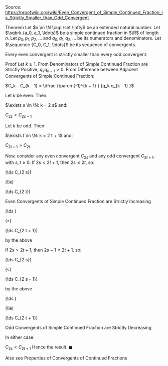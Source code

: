 # 

Source: https://proofwiki.org/wiki/Even_Convergent_of_Simple_Continued_Fraction_is_Strictly_Smaller_than_Odd_Convergent

Theorem
Let $n \in \N \cup \set \infty$ be an extended natural number.
Let $\sqbrk {a_0, a_1, \ldots}$ be a simple continued fraction in $\R$ of length $n$.
Let $p_0, p_1, p_2, \ldots$ and $q_0, q_1, q_2, \ldots$ be its numerators and denominators.
Let $\sequence {C_0, C_1, \ldots}$ be its sequence of convergents.

Every even convergent is strictly smaller than every odd convergent.


Proof
Let $k \ge 1$.
From Denominators of Simple Continued Fraction are Strictly Positive, $q_k q_{k - 1}>0$.
From Difference between Adjacent Convergents of Simple Continued Fraction:

$C_k - C_{k - 1} = \dfrac {\paren {-1}^{k + 1} } {q_k q_{k - 1} }$

Let $k$ be even.
Then:

$\exists s \in \N: k = 2 s$
and:

$C_{2 s} < C_{2 s - 1}$

Let $k$ be odd.
Then:

$\exists t \in \N: k = 2 t + 1$
and:

$C_{2 t + 1 } > C_{2 t}$

Now, consider any even convergent $C_{2 s}$ and any odd convergent $C_{2 t + 1}$, with $s, t \ge 0$.
If $2 s < 2 t + 1$, then $2 s \le 2 t$, so:














\(\ds C_{2 s}\)

\(\le\)







\(\ds C_{2 t}\)





Even Convergents of Simple Continued Fraction are Strictly Increasing














\(\ds \)

\(<\)







\(\ds C_{2 t + 1}\)





by the above




If $2 s > 2 t + 1$, then $2 s - 1 \ge 2 t + 1$, so:














\(\ds C_{2 s}\)

\(<\)







\(\ds C_{2 s - 1}\)





by the above














\(\ds \)

\(\le\)







\(\ds C_{2 t + 1}\)





Odd Convergents of Simple Continued Fraction are Strictly Decreasing



In either case:

$C_{2 s} < C_{2 t + 1}$
Hence the result.
$\blacksquare$


Also see
Properties of Convergents of Continued Fractions




